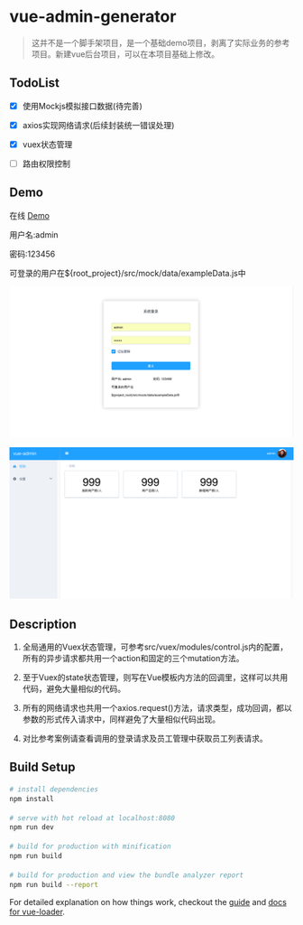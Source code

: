 # vue-admin-generator

> 这并不是一个脚手架项目，是一个基础demo项目，剥离了实际业务的参考项目。新建vue后台项目，可以在本项目基础上修改。

## TodoList

- [x] 使用Mockjs模拟接口数据(待完善)

- [x] axios实现网络请求(后续封装统一错误处理)

- [x] vuex状态管理

- [ ] 路由权限控制

## Demo

 在线 [Demo](https://jibenziliao.github.io/vue-admin-generator)

 用户名:admin

 密码:123456

 可登录的用户在${root_project}/src/mock/data/exampleData.js中

 ![登录页](./img/login.png)

 ![首页](./img/home.png)

## Description

  1. 全局通用的Vuex状态管理，可参考src/vuex/modules/control.js内的配置，所有的异步请求都共用一个action和固定的三个mutation方法。

  2. 至于Vuex的state状态管理，则写在Vue模板内方法的回调里，这样可以共用代码，避免大量相似的代码。

  3. 所有的网络请求也共用一个axios.request()方法，请求类型，成功回调，都以参数的形式传入请求中，同样避免了大量相似代码出现。

  4. 对比参考案例请查看调用的登录请求及员工管理中获取员工列表请求。

## Build Setup

``` bash
# install dependencies
npm install

# serve with hot reload at localhost:8080
npm run dev

# build for production with minification
npm run build

# build for production and view the bundle analyzer report
npm run build --report
```

For detailed explanation on how things work, checkout the [guide](http://vuejs-templates.github.io/webpack/) and [docs for vue-loader](http://vuejs.github.io/vue-loader).
